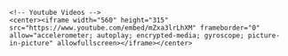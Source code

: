 <!-- Embedded Examples: -->

    <!-- Youtube Videos -->
    <center><iframe width="560" height="315" src="https://www.youtube.com/embed/mZxa3lrLhXM" frameborder="0" allow="accelerometer; autoplay; encrypted-media; gyroscope; picture-in-picture" allowfullscreen></iframe></center>